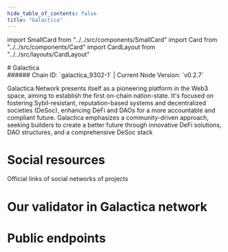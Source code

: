 ```yaml
---
hide_table_of_contents: false
title: "Galactica"
---
```


import SmallCard from "../../src/components/SmallCard"
import Card from "../../src/components/Card"
import CardLayout from "../../src/layouts/CardLayout"

<div class="h1-with-icon icon-galactica">
# Galactica
</div>
###### Chain ID: `galactica_9302-1` | Current Node Version: `v0.2.7`


Galactica Network presents itself as a pioneering platform in the Web3 space, aiming to establish the first on-chain nation-state. It's focused on fostering Sybil-resistant, reputation-based systems and decentralized societies (DeSoc), enhancing DeFi and DAOs for a more accountable and compliant future. Galactica emphasizes a community-driven approach, seeking builders to create a better future through innovative DeFi solutions, DAO structures, and a comprehensive DeSoc stack

# Social resources
Official links of social networks of projects

<CardLayout autoFitEnabled={false}>
    <SmallCard to="https://galactica.com/" header={{label: "Website", translateId: "social-telegram"}} iconPath="img/website-icon.svg"/>
    <SmallCard to="https://github.com/Galactica-corp/networks" header={{label: "GitHub", translateId: "social-telegram"}} iconPath="img/github-icon.svg"/>
    <SmallCard to="https://discord.gg/galactica" header={{label: "Discord", translateId: "social-telegram"}} iconPath="img/discord-icon.svg"/>
    <SmallCard to="https://twitter.com/GalacticaNet" header={{label: "X", translateId: "social-telegram"}} iconPath="img/x-icon.svg"/>
    <SmallCard to="https://t.me/TheCypherState" header={{label: "Telegram", translateId: "social-telegram"}} iconPath="img/telegram-icon.svg"/>
</CardLayout>

# Our validator in Galactica network

<CardLayout autoFitEnabled={true}>
    <Card
        to="https://ping.pfc.zone/galactica-testnet/staking/galavaloper1p0gs5uq44usv2fnx0qcw785jj2ey76svjtlgx7"
        header={{
            label: "[NODERS]TEAM",
            translateId: "development-setup",
        }}
        body={{
            label: "Trusted blockchain validator",
        }}
        iconPath="img/kotlin-icon.svg"
    />
</CardLayout>

# Public endpoints

<CardLayout autoFitEnabled={true}>
    <SmallCard to="https://galactica-t-rpc.noders.services" header={{label: "RPC Endpoint", translateId: "rpc-endpoint"}}/>
    <SmallCard to="https://galactica-t-api.noders.services" header={{label: "API Endpoint", translateId: "api-endpoint"}}/>
    <SmallCard to="https://galactica-t-json.noders.services" header={{label: "json-RPC Endpoint", translateId: "jrpc-endpoint"}}/>
    <SmallCard to="http://galactica-t-grpc.noders.services:28090" header={{label: "gRPC Endpoint", translateId: "grpc-endpoint"}}/>
</CardLayout>